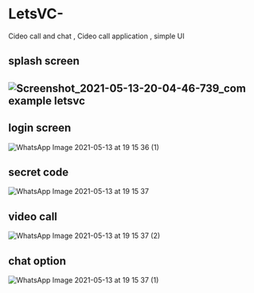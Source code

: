 # LetsVC-
Cideo call and chat , Cideo call application ,  simple UI
## splash screen 

## ![Screenshot_2021-05-13-20-04-46-739_com example letsvc](https://user-images.githubusercontent.com/56763840/118141119-aed6c600-b426-11eb-83c0-1ae2ddc2f29a.jpg)

## login screen 

![WhatsApp Image 2021-05-13 at 19 15 36 (1)](https://user-images.githubusercontent.com/56763840/118141138-b26a4d00-b426-11eb-8781-6da33811c468.jpeg)

## secret code 

![WhatsApp Image 2021-05-13 at 19 15 37](https://user-images.githubusercontent.com/56763840/118141154-b4cca700-b426-11eb-8d8e-81caf352900c.jpeg)

## video call
![WhatsApp Image 2021-05-13 at 19 15 37 (2)](https://user-images.githubusercontent.com/56763840/118141168-b72f0100-b426-11eb-9fdd-954401bf32a4.jpeg)

## chat option 
![WhatsApp Image 2021-05-13 at 19 15 37 (1)](https://user-images.githubusercontent.com/56763840/118141176-b9915b00-b426-11eb-9900-2c2a5017e23f.jpeg)
